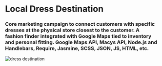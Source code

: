 # Local Dress Destination
### Core marketing campaign to connect customers with specific dresses at the physical store closest to the customer. A fashion finder integrated with Google Maps tied to inventory and personal fitting. Google Maps API, Macys API, Node.js and Handlebars, Require, Jasmine, SCSS, JSON, JS, HTML, etc.
![dress destination](https://assets.macysassets.com/dyn_img/creativepages/desktop-dress-destination-header.jpg)
